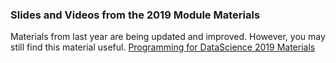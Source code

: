 ### Slides and Videos from the 2019 Module Materials

Materials from last year are being updated and improved. However, you may still find this material useful.
[Programming for DataScience 2019 Materials](https://teaching.bb-ai.net/P4DS/2019-P4DS.html)